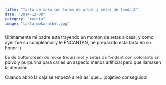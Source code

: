 ```yaml
---
title: "Tarta de moka con forma de árbol y setas de fondant"
date: "2014-12-08"
category: "receta"
image: "tarta-moka-arbol.jpg"
---
```


Últimamente mi padre esta trayendo un montón de setas a casa, y como ayer fue su cumpleaños y le ENCANTAN, he preparado esta tarta en su honor :)

Es de buttercream de moka (riquísimo) y setas de fondant con colorante en polvo y purpurina para darles un aspecto menos artificial pero que llamasen la atención.

Cuando abrió la caja se empezó a reír así que... ¡objetivo conseguido!
